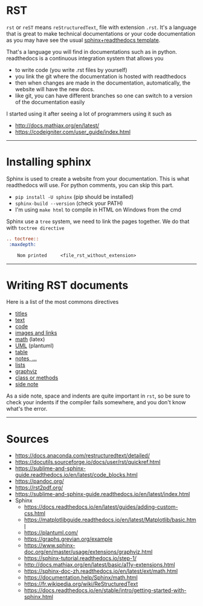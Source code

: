 # RST

`rst` or `reST` means ``reStructuredText``, file with extension ``.rst``. It's a language that is great to make technical documentations or your code documentation as you may have see the usual [sphinx+readthedocs template](https://docs.readthedocs.io/en/stable/index.html).

That's a language you will find in documentations such as in python. readthedocs is a continuous integration system that allows you

* to write code (you write .rst files by yourself)
* you link the git where the documentation is hosted with readthedocs
* then when changes are made in the documentation, automatically, the website will have the new docs.
* like git, you can have different branches so one can switch to a version of the documentation easily
  
I started using it after seeing a lot of programmers using it such as

* <http://docs.mathjax.org/en/latest/>
* <https://codeigniter.com/user_guide/index.html>

<hr class="sl">

# Installing sphinx

Sphinx is used to create a website from your documentation. This is what readthedocs will use. For python comments, you can skip this part.

* ``pip install -U sphinx`` (pip should be installed)
* ``sphinx-build --version`` (check your PATH)
* I'm using ``make html`` to compile in HTML on Windows from the cmd

Sphinx use a ``tree`` system, we need to link the pages together. We do that with ``toctree directive``

```rest
.. toctree::
 :maxdepth:

    Nom printed     <file_rst_without_extension>
```

<hr class="sr">

# Writing RST documents

Here is a list of the most commons directives

* [titles](syntax/titles.md)
* [text](syntax/text.md)
* [code](syntax/code.md)
* [images and links](syntax/images-and-links.md)
* [math](syntax/math.md) (latex)
* [UML](syntax/uml.md) (plantuml)
* [table](syntax/table.md)
* [notes, ...](syntax/special.md)
* [lists](syntax/lists.md)
* [graphviz](syntax/graphviz.md)
* [class or methods](syntax/class-or-methods.md)
* [side note](syntax/side-note.md)

As a side note, space and indents are quite important in ``rst``, so be sure to check your indents if the compiler fails somewhere, and you don't know what's the error.

<hr class="sl">

# Sources

* <https://docs.anaconda.com/restructuredtext/detailed/>
* <https://docutils.sourceforge.io/docs/user/rst/quickref.html>
* <https://sublime-and-sphinx-guide.readthedocs.io/en/latest/code_blocks.html>
* <https://pandoc.org/>
* <https://rst2pdf.org/>
* <https://sublime-and-sphinx-guide.readthedocs.io/en/latest/index.html>
* Sphinx
    * <https://docs.readthedocs.io/en/latest/guides/adding-custom-css.html>
    * <https://matplotlibguide.readthedocs.io/en/latest/Matplotlib/basic.html>
    * <https://plantuml.com/>
    * <https://graphs.grevian.org/example>
    * <https://www.sphinx-doc.org/en/master/usage/extensions/graphviz.html>
    * <https://sphinx-tutorial.readthedocs.io/step-1/>
    * <http://docs.mathjax.org/en/latest/basic/a11y-extensions.html>
    * <https://sphinx-doc-zh.readthedocs.io/en/latest/ext/math.html>
    * <https://documentation.help/Sphinx/math.html>
    * <https://fr.wikipedia.org/wiki/ReStructuredText>
    * <https://docs.readthedocs.io/en/stable/intro/getting-started-with-sphinx.html>